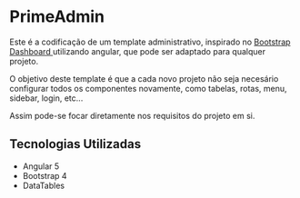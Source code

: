 # PrimeAdmin

Este é a codificação de um template administrativo, inspirado no [Bootstrap Dashboard ][dashboard] utilizando angular, que pode ser adaptado para qualquer projeto.

O objetivo deste template é que a cada novo projeto não seja necesário configurar todos os componentes novamente, como tabelas, rotas, menu, sidebar, login, etc...

Assim pode-se focar diretamente nos requisitos do projeto em si.

## Tecnologias Utilizadas

* Angular 5
* Bootstrap 4
* DataTables

[dashboard]: https://getbootstrap.com/docs/4.0/examples/dashboard/

